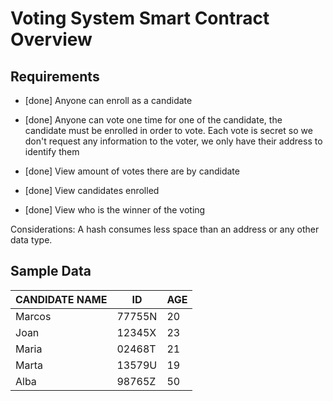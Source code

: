 # Voting System Smart Contract Overview

## Requirements

- [done] Anyone can enroll as a candidate

- [done] Anyone can vote one time for one of the candidate, the candidate must be enrolled in order to vote. Each vote is secret so we don't request any information to the voter, we only have their address to identify them

- [done] View amount of votes there are by candidate

- [done] View candidates enrolled

- [done] View who is the winner of the voting

Considerations: A hash consumes less space than an address or any other data type.

## Sample Data

| CANDIDATE NAME | ID | AGE |
| ----------- | ----------- | ----------- |
Marcos |    77755N    |      20
Joan   |    12345X    |      23
Maria  |    02468T    |      21
Marta  |    13579U    |      19
Alba   |    98765Z    |      50
